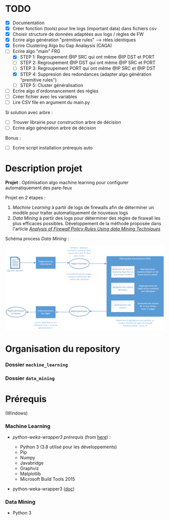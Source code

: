 # TODO

- [x] Documentation
- [x] Créer fonction (tools) pour lire logs (important data) dans fichiers csv
- [x] Choisir structure de données adaptées aux logs / règles de FW
- [x] Ecrire algo génération "premitive rules" --> rèles identiques
- [x] Ecrire Clustering Algo bu Gap Analaysis (CAGA)
- [ ] Ecrire algo "main" FRG
    - [x] STEP 1: Regroupement @IP SRC qui ont même @IP DST et PORT
	- [ ] STEP 2: Regroupement @IP DST qui ont même @IP SRC et PORT
	- [ ] STEP 3: Regroupement  PORT   qui ont même @IP SRC et @IP DST
    - [x] STEP 4: Suppresion des redondances (adapter algo génération "premitive rules")
    - [ ] STEP 5: Cluster généralisation

- [ ] Ecrire algo d'ordonnancement des règles
- [ ] Créer fichier avec les variables
- [ ] Lire CSV file en argument du main.py

Si solution avec arbre :
- [ ] Trouver librairie pour construction arbre de décision
- [ ] Ecrire algo génération arbre de décision

Bonus :
- [ ] Ecrire script installation prérequis auto

# Description projet
**Projet** : Optimisation algo machine learning pour configurer automatiquement des pare-feux

Projet en 2 étapes : 
1. *Machine Learning* à partir de logs de firewalls afin de déterminer un modèle pour traiter automatiquement de nouveaux logs
2. *Data Mining* à partir des logs pour déterminer des règles de firawall les plus efficaces possibles. Développement de la méthode proposée dans l'article [*Analysis of Firewall Policy Rules Using data Mining Techniques*](https://ieeexplore.ieee.org/document/1687561)

Schéma process *Data Mining* : 

![alt text](step_by_steps_2.png)

# Organisation du repository
### Dossier ```machine_learning```
### Dossier ```data_mining```

# Prérequis
(Windows)
### Machine Learning 
- *python-weka-wrapper3 prérequis* (from [here](http://fracpete.github.io/python-weka-wrapper3/install.html)) :
    - Python 3 (3.8 utilisé pour les développements)
    - Pip
    - Numpy
    - Javabridge
    - Graphviz
    - Matplotlib
    - Microsoft Build Tools 2015 

- python-weka-wrapper3 ([doc](http://fracpete.github.io/python-weka-wrapper3/install.html#windows))

### Data Mining 
- Python 3
